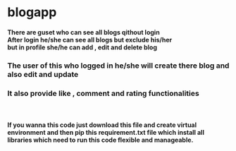 # blogapp
<h4>There are guset who can see all blogs qithout login<br>After login he/she can see all blogs but exclude his/her<br>but in profile she/he can add , edit and delete blog</h4>
<h3>The user of this who logged in he/she will create there blog and also edit and update </h3>
<h3>It also provide like , comment and rating functionalities</h3>
<br>
<h4>If you wanna this code just download this file and create virtual environment and then pip this requirement.txt file which install all libraries which need to run this code flexible and manageable.</h4>